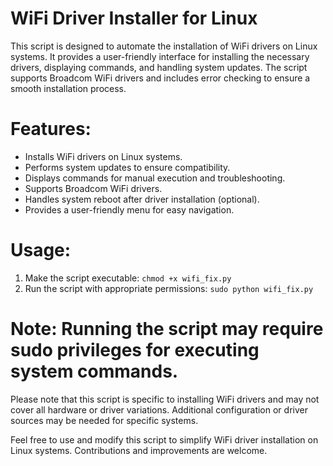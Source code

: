 # WiFi Driver Installer for Linux

This script is designed to automate the installation of WiFi drivers on Linux systems. It provides a user-friendly interface for installing the necessary drivers, displaying commands, and handling system updates. The script supports Broadcom WiFi drivers and includes error checking to ensure a smooth installation process.

# Features:
- Installs WiFi drivers on Linux systems.
- Performs system updates to ensure compatibility.
- Displays commands for manual execution and troubleshooting.
- Supports Broadcom WiFi drivers.
- Handles system reboot after driver installation (optional).
- Provides a user-friendly menu for easy navigation.

# Usage:
1. Make the script executable: `chmod +x wifi_fix.py`
2. Run the script with appropriate permissions: `sudo python wifi_fix.py`

# Note: Running the script may require sudo privileges for executing system commands.

Please note that this script is specific to installing WiFi drivers and may not cover all hardware or driver variations. Additional configuration or driver sources may be needed for specific systems.

Feel free to use and modify this script to simplify WiFi driver installation on Linux systems. Contributions and improvements are welcome.
